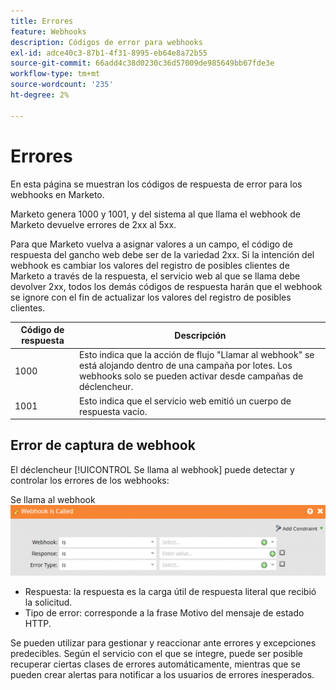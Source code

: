 ```yaml
---
title: Errores
feature: Webhooks
description: Códigos de error para webhooks
exl-id: adce40c3-87b1-4f31-8995-eb64e8a72b55
source-git-commit: 66add4c38d0230c36d57009de985649bb67fde3e
workflow-type: tm+mt
source-wordcount: '235'
ht-degree: 2%

---
```


# Errores

En esta página se muestran los códigos de respuesta de error para los webhooks en Marketo.

Marketo genera 1000 y 1001, y del sistema al que llama el webhook de Marketo devuelve errores de 2xx al 5xx.

Para que Marketo vuelva a asignar valores a un campo, el código de respuesta del gancho web debe ser de la variedad 2xx. Si la intención del webhook es cambiar los valores del registro de posibles clientes de Marketo a través de la respuesta, el servicio web al que se llama debe devolver 2xx, todos los demás códigos de respuesta harán que el webhook se ignore con el fin de actualizar los valores del registro de posibles clientes.

| Código de respuesta | Descripción |
| --- | --- |
| 1000 | Esto indica que la acción de flujo &quot;Llamar al webhook&quot; se está alojando dentro de una campaña por lotes. Los webhooks solo se pueden activar desde campañas de déclencheur. |
| 1001 | Esto indica que el servicio web emitió un cuerpo de respuesta vacío. |

## Error de captura de webhook

El déclencheur [!UICONTROL Se llama al webhook] puede detectar y controlar los errores de los webhooks:

Se llama al webhook ![1&rbrace;](assets/webhook-called.png)

* Respuesta: la respuesta es la carga útil de respuesta literal que recibió la solicitud.
* Tipo de error: corresponde a la frase Motivo del mensaje de estado HTTP.

Se pueden utilizar para gestionar y reaccionar ante errores y excepciones predecibles. Según el servicio con el que se integre, puede ser posible recuperar ciertas clases de errores automáticamente, mientras que se pueden crear alertas para notificar a los usuarios de errores inesperados.
